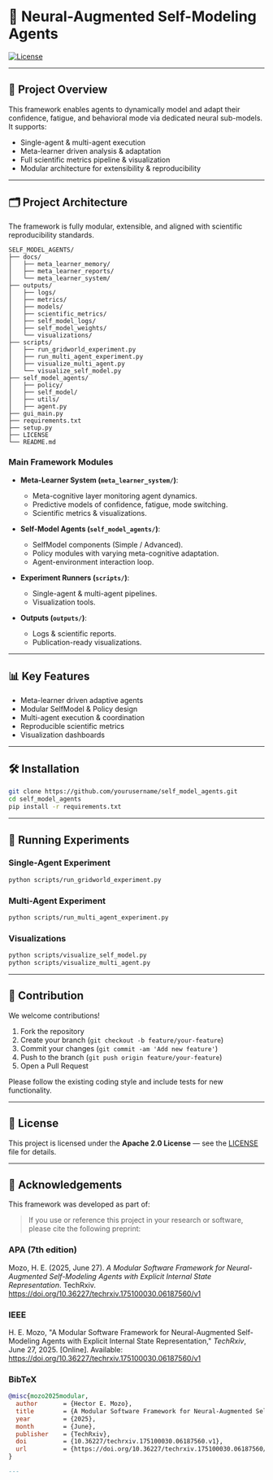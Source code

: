 
# 🤖 Neural-Augmented Self-Modeling Agents

[![License](https://img.shields.io/badge/license-Apache%202.0-blue.svg)](LICENSE)


---

## 🚀 Project Overview

This framework enables agents to dynamically model and adapt their confidence, fatigue, and behavioral mode via dedicated neural sub-models. It supports:

- Single-agent & multi-agent execution
- Meta-learner driven analysis & adaptation
- Full scientific metrics pipeline & visualization
- Modular architecture for extensibility & reproducibility

---

## 🗂️ Project Architecture

The framework is fully modular, extensible, and aligned with scientific reproducibility standards.

```
SELF_MODEL_AGENTS/
├── docs/
│   ├── meta_learner_memory/
│   ├── meta_learner_reports/
│   └── meta_learner_system/
├── outputs/
│   ├── logs/
│   ├── metrics/
│   ├── models/
│   ├── scientific_metrics/
│   ├── self_model_logs/
│   ├── self_model_weights/
│   └── visualizations/
├── scripts/
│   ├── run_gridworld_experiment.py
│   ├── run_multi_agent_experiment.py
│   ├── visualize_multi_agent.py
│   └── visualize_self_model.py
├── self_model_agents/
│   ├── policy/
│   ├── self_model/
│   ├── utils/
│   ├── agent.py
├── gui_main.py
├── requirements.txt
├── setup.py
├── LICENSE
└── README.md
```

### Main Framework Modules

- **Meta-Learner System (`meta_learner_system/`)**: 
  - Meta-cognitive layer monitoring agent dynamics.
  - Predictive models of confidence, fatigue, mode switching.
  - Scientific metrics & visualizations.

- **Self-Model Agents (`self_model_agents/`)**:
  - SelfModel components (Simple / Advanced).
  - Policy modules with varying meta-cognitive adaptation.
  - Agent-environment interaction loop.

- **Experiment Runners (`scripts/`)**:
  - Single-agent & multi-agent pipelines.
  - Visualization tools.

- **Outputs (`outputs/`)**:
  - Logs & scientific reports.
  - Publication-ready visualizations.

---

## 📊 Key Features

- Meta-learner driven adaptive agents
- Modular SelfModel & Policy design
- Multi-agent execution & coordination
- Reproducible scientific metrics
- Visualization dashboards

---

## 🛠️ Installation

```bash
git clone https://github.com/yourusername/self_model_agents.git
cd self_model_agents
pip install -r requirements.txt
```

---

## 🚀 Running Experiments

### Single-Agent Experiment

```bash
python scripts/run_gridworld_experiment.py
```

### Multi-Agent Experiment

```bash
python scripts/run_multi_agent_experiment.py
```

### Visualizations

```bash
python scripts/visualize_self_model.py
python scripts/visualize_multi_agent.py
```

---

## 🤝 Contribution

We welcome contributions!

1. Fork the repository
2. Create your branch (`git checkout -b feature/your-feature`)
3. Commit your changes (`git commit -am 'Add new feature'`)
4. Push to the branch (`git push origin feature/your-feature`)
5. Open a Pull Request

Please follow the existing coding style and include tests for new functionality.

---

## 📜 License

This project is licensed under the **Apache 2.0 License** — see the [LICENSE](LICENSE) file for details.

---

## 🙏 Acknowledgements

This framework was developed as part of:

> If you use or reference this project in your research or software, please cite the following preprint:

### APA (7th edition)
Mozo, H. E. (2025, June 27). *A Modular Software Framework for Neural-Augmented Self-Modeling Agents with Explicit Internal State Representation*. TechRxiv. https://doi.org/10.36227/techrxiv.175100030.06187560/v1

### IEEE
H. E. Mozo, "A Modular Software Framework for Neural-Augmented Self-Modeling Agents with Explicit Internal State Representation," *TechRxiv*, June 27, 2025. [Online]. Available: https://doi.org/10.36227/techrxiv.175100030.06187560/v1

### BibTeX
```bibtex
@misc{mozo2025modular,
  author       = {Hector E. Mozo},
  title        = {A Modular Software Framework for Neural-Augmented Self-Modeling Agents with Explicit Internal State Representation},
  year         = {2025},
  month        = {June},
  publisher    = {TechRxiv},
  doi          = {10.36227/techrxiv.175100030.06187560.v1},
  url          = {https://doi.org/10.36227/techrxiv.175100030.06187560/v1}
}

---

